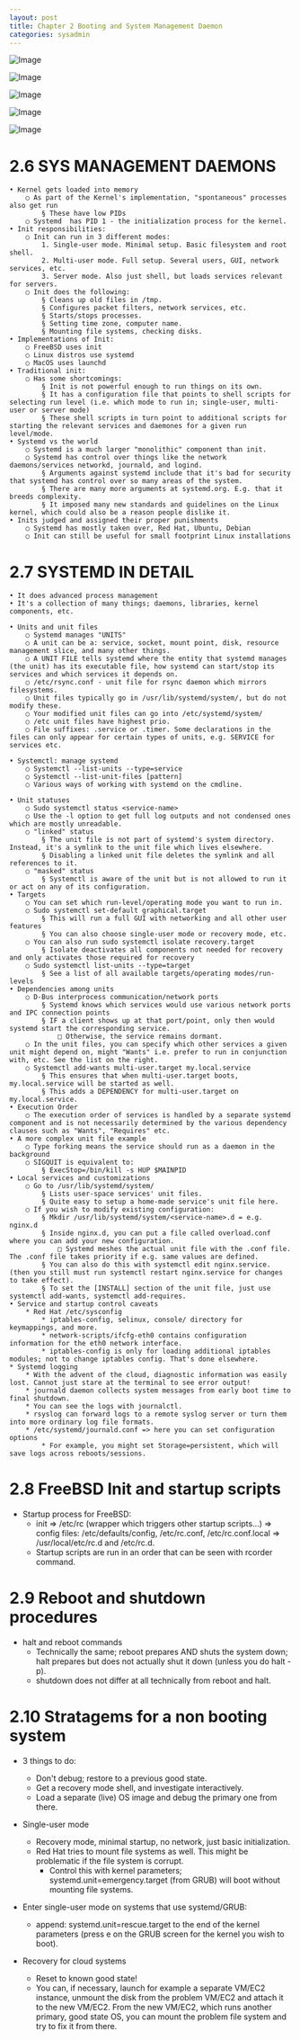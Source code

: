 ```yaml
---
layout: post
title: Chapter 2 Booting and System Management Daemon
categories: sysadmin
---
```


![Image](/docs/assets/images/sysadmin-handbook/ch2/1.png)

![Image](/docs/assets/images/sysadmin-handbook/ch2/2.png)

![Image](/docs/assets/images/sysadmin-handbook/ch2/3.png)

![Image](/docs/assets/images/sysadmin-handbook/ch2/4.png)

![Image](/docs/assets/images/sysadmin-handbook/ch2/5.png)

<!--
<img src="/docs/assets/images/sysadmin-handbook/ch2/5.png" width="350" height="600">
-->

# 2.6 SYS MANAGEMENT DAEMONS

	• Kernel gets loaded into memory
		○ As part of the Kernel's implementation, "spontaneous" processes also get run
			§ These have low PIDs
		○ Systemd  has PID 1 - the initialization process for the kernel.
	• Init responsibilities:
		○ Init can run in 3 different modes:
			1. Single-user mode. Minimal setup. Basic filesystem and root shell.
			2. Multi-user mode. Full setup. Several users, GUI, network services, etc.
			3. Server mode. Also just shell, but loads services relevant for servers.
		○ Init does the following:
			§ Cleans up old files in /tmp.
			§ Configures packet filters, network services, etc.
			§ Starts/stops processes.
			§ Setting time zone, computer name.
			§ Mounting file systems, checking disks.
	• Implementations of Init:
		○ FreeBSD uses init
		○ Linux distros use systemd
		○ MacOS uses launchd
	• Traditional init:
		○ Has some shortcomings:
			§ Init is not powerful enough to run things on its own.
			§ It has a configuration file that points to shell scripts for selecting run level (i.e. which mode to run in; single-user, multi-user or server mode)
			§ These shell scripts in turn point to additional scripts for starting the relevant services and daemones for a given run level/mode.
	• Systemd vs the world
		○ Systemd is a much larger "monolithic" component than init.
		○ Systemd has control over things like the network daemons/services networkd, journald, and logind.
			§ Arguments against systemd include that it's bad for security that systemd has control over so many areas of the system.
			§ There are many more arguments at systemd.org. E.g. that it breeds complexity.
			§ It imposed many new standards and guidelines on the Linux kernel, which could also be a reason people dislike it.
	• Inits judged and assigned their proper punishments
		○ Systemd has mostly taken over, Red Hat, Ubuntu, Debian
		○ Init can still be useful for small footprint Linux installations

# 2.7 SYSTEMD IN DETAIL
	• It does advanced process management
	• It's a collection of many things; daemons, libraries, kernel components, etc.

	• Units and unit files
		○ Systemd manages "UNITS"
		○ A unit can be a: service, socket, mount point, disk, resource management slice, and many other things.
		○ A UNIT FILE tells systemd where the entity that systemd manages (the unit) has its executable file, how systemd can start/stop its services and which services it depends on.
		○ /etc/rsync.conf - unit file for rsync daemon which mirrors filesystems.
		○ Unit files typically go in /usr/lib/systemd/system/, but do not modify these.
		○ Your modified unit files can go into /etc/systemd/system/
		○ /etc unit files have highest prio.
		○ File suffixes: .service or .timer. Some declarations in the files can only appear for certain types of units, e.g. SERVICE for services etc.

	• Systemctl: manage systemd
		○ Systemctl --list-units --type=service
		○ Systemctl --list-unit-files [pattern]
		○ Various ways of working with systemd on the cmdline.

	• Unit statuses
		○ Sudo systemctl status <service-name>
		○ Use the -l option to get full log outputs and not condensed ones which are mostly unreadable.
		○ "linked" status
			§ The unit file is not part of systemd's system directory. Instead, it's a symlink to the unit file which lives elsewhere.
			§ Disabling a linked unit file deletes the symlink and all references to it.
		○ "masked" status
			§ Systemctl is aware of the unit but is not allowed to run it or act on any of its configuration.
	• Targets
		○ You can set which run-level/operating mode you want to run in.
		○ Sudo systemctl set-default graphical.target
			§ This will run a full GUI with networking and all other user features
			§ You can also choose single-user mode or recovery mode, etc.
		○ You can also run sudo systemctl isolate recovery.target
			§ Isolate deactivates all components not needed for recovery and only activates those required for recovery
		○ Sudo systemctl list-units --type=target
			§ See a list of all available targets/operating modes/run-levels
	• Dependencies among units
		○ D-Bus interprocess communication/network ports
			§ Systemd knows which services would use various network ports and IPC connection points
			§ IF a client shows up at that port/point, only then would systemd start the corresponding service.
				□ Otherwise, the service remains dormant.
		○ In the unit files, you can specify which other services a given unit might depend on, might "Wants" i.e. prefer to run in conjunction with, etc. See the list on the right.
		○ Systemctl add-wants multi-user.target my.local.service
			§ This ensures that when multi-user.target boots, my.local.service will be started as well.
			§ This adds a DEPENDENCY for multi-user.target on my.local.service.
	• Execution Order
		○ The execution order of services is handled by a separate systemd component and is not necessarily determined by the various dependency clauses such as "Wants", "Requires" etc.
	• A more complex unit file example
		○ Type forking means the service should run as a daemon in the background
		○ SIGQUIT is equivalent to:
			§ ExecStop=/bin/kill -s HUP $MAINPID
	• Local services and customizations
		○ Go to /usr/lib/systemd/system/
			§ Lists user-space services' unit files.
			§ Quite easy to setup a home-made service's unit file here.
		○ If you wish to modify existing configuration:
			§ Mkdir /usr/lib/systemd/system/<service-name>.d = e.g. nginx.d
			§ Inside nginx.d, you can put a file called overload.conf where you can add your new configuration.
				□ Systemd meshes the actual unit file with the .conf file. The .conf file takes priority if e.g. same values are defined.
			§ You can also do this with systemctl edit nginx.service. (then you still must run systemctl restart nginx.service for changes to take effect).
			§ To set the [INSTALL] section of the unit file, just use systemctl add-wants, systemctl add-requires.
	• Service and startup control caveats
        * Red Hat /etc/sysconfig
            * iptables-config, selinux, console/ directory for keymappings, and more.
            * network-scripts/ifcfg-eth0 contains configuration information for the eth0 network interface.
            * iptables-config is only for loading additional iptables modules; not to change iptables config. That's done elsewhere.
    * Systemd logging
        * With the advent of the cloud, diagnostic information was easily lost. Cannot just stare at the terminal to see error output!
        * journald daemon collects system messages from early boot time to final shutdown.
        * You can see the logs with journalctl.
        * rsyslog can forward logs to a remote syslog server or turn them into more ordinary log file formats.
        * /etc/systemd/journald.conf => here you can set configuration options 
            * For example, you might set Storage=persistent, which will save logs across reboots/sessions.

# 2.8 FreeBSD Init and startup scripts

* Startup process for FreeBSD:
    * init => /etc/rc (wrapper which triggers other startup scripts...) => config files: /etc/defaults/config, /etc/rc.conf, /etc/rc.conf.local => /usr/local/etc/rc.d and /etc/rc.d.
    * Startup scripts are run in an order that can be seen with rcorder command.

# 2.9 Reboot and shutdown procedures

* halt and reboot commands
    * Technically the same; reboot prepares AND shuts the system down; halt prepares but does not actually shut it down (unless you do halt -p).
    * shutdown does not differ at all technically from reboot and halt.

# 2.10 Stratagems for a non booting system

* 3 things to do:
    * Don't debug; restore to a previous good state.
    * Get a recovery mode shell, and investigate interactively.
    * Load a separate (live) OS image and debug the primary one from there.

* Single-user mode
    * Recovery mode, minimal startup, no network, just basic initialization.
    * Red Hat tries to mount file systems as well. This might be problematic if the file system is corrupt.
        * Control this with kernel parameters; systemd.unit=emergency.target (from GRUB) will boot without mounting file systems.
* Enter single-user mode on systems that use systemd/GRUB:
    * append: systemd.unit=rescue.target to the end of the kernel parameters (press e on the GRUB screen for the kernel you wish to boot).

* Recovery for cloud systems
    * Reset to known good state!
    * You can, if necessary, launch for example a separate VM/EC2 instance, unmount the disk from the problem VM/EC2 and attach it to the new VM/EC2. From the new VM/EC2, which runs another primary, good state OS, you can mount the problem file system and try to fix it from there.

